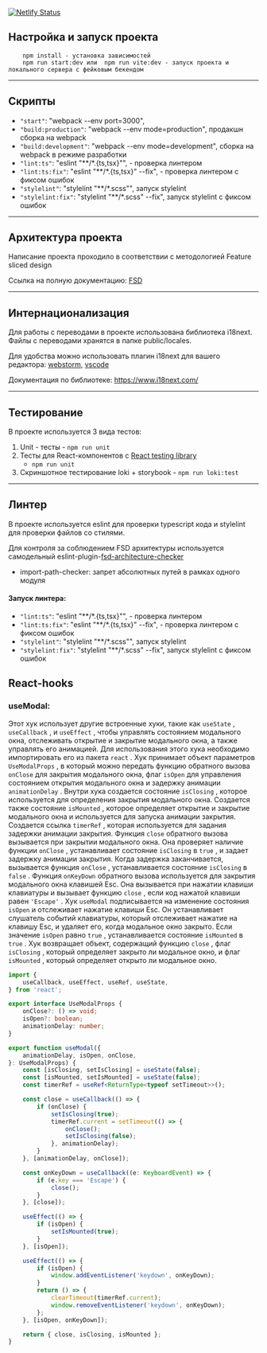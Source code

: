[![Netlify Status](https://api.netlify.com/api/v1/badges/fac5ff46-31a4-47b8-9aa8-55a10833e24c/deploy-status)](https://app.netlify.com/sites/whats-app-green-api/deploys)

## Настройка и запуск проекта

```
    npm install - установка зависимостей
    npm run start:dev или  npm run vite:dev - запуск проекта и локального сервера с фейковым бекендом
```

----              -----

## Скрипты

- `"start"`: "webpack --env port=3000",
- `"build:production"`: "webpack --env mode=production",  продакшн сборка на webpack
- `"build:development"`: "webpack --env mode=development", сборка на webpack в режиме разработки
- `"lint:ts"`: "eslint \"**/*.{ts,tsx}\"", - проверка линтером
- `"lint:ts:fix"`: "eslint \"**/*.{ts,tsx}\" --fix", - проверка линтером с фиксом ошибок
- `"stylelint"`: "stylelint \"**/*.scss\"", запуск stylelint
- `"stylelint:fix"`: "stylelint \"**/*.scss\" --fix", запуск stylelint c фиксом ошибок

---

## Архитектура проекта

Написание проекта проходило в соответствии с методологией Feature sliced design

Ссылка на полную документацию: [FSD](https://feature-sliced.design/ru/docs/get-started/overview)

----         ------------

## Интернационализация

Для работы с переводами в проекте использована библиотека i18next.
Файлы с переводами хранятся в папке public/locales.

Для удобства можно использовать плагин i18next для вашего редактора:
[webstorm](https://plugins.jetbrains.com/plugin/16316-easy-i18n),
[vscode](https://github.com/lokalise/i18n-ally)

Документация по библиотеке: https://www.i18next.com/

----

## Тестирование

В проекте используется 3 вида тестов:

1. Unit - тесты - `npm run unit`
2. Тесты для React-компонентов с [React testing library](https://testing-library.com/docs/react-testing-library/intro/)
    - `npm run unit`
3. Скриншотное тестирование loki + storybook - `npm run loki:test`

--------

## Линтер

В проекте используется eslint для проверки typescript кода и stylelint для проверки файлов со стилями.

Для контроля за соблюдением FSD архитектуры используется самодельный
eslint-plugin-[fsd-architecture-checker](https://github.com/viacheslavorlov/eslint-plugin-fsd-architecture-checker)

- import-path-checker: запрет абсолютных путей в рамках одного модуля


#### Запуск линтера:

- `"lint:ts"`: "eslint \"**/*.{ts,tsx}\"", - проверка линтером
- `"lint:ts:fix"`: "eslint \"**/*.{ts,tsx}\" --fix", - проверка линтером с фиксом ошибок
- `"stylelint"`: "stylelint \"**/*.scss\"", запуск stylelint
- `"stylelint:fix"`: "stylelint \"**/*.scss\" --fix", запуск stylelint c фиксом ошибок


## React-hooks

### useModal:
Этот хук использует другие встроенные хуки, такие как  `useState` ,  `useCallback` , и  `useEffect` , чтобы управлять состоянием модального окна, отслеживать открытие и закрытие модального окна, а также управлять его анимацией.
Для использования этого хука необходимо импортировать его из пакета  `react` . Хук принимает объект параметров  `UseModalProps` , в который можно передать функцию обратного вызова  `onClose`  для закрытия модального окна, флаг  `isOpen`  для управления состоянием открытия модального окна и задержку анимации  `animationDelay` .
Внутри хука создается состояние  `isClosing` , которое используется для определения закрытия модального окна. Создается также состояние  `isMounted` , которое определяет открытие и закрытие модального окна и используется для запуска анимации закрытия. Создается ссылка  `timerRef` , которая используется для задания задержки анимации закрытия.
Функция  `close`  обратного вызова вызывается при закрытии модального окна. Она проверяет наличие функции  `onClose` , устанавливает состояние  `isClosing`  в  `true` , и задает задержку анимации закрытия. Когда задержка заканчивается, вызывается функция  `onClose` , устанавливается состояние  `isClosing`  в  `false` .
Функция  `onKeyDown`  обратного вызова используется для закрытия модального окна клавишей Esc. Она вызывается при нажатии клавиши клавиатуры и вызывает функцию  `close` , если код нажатой клавиши равен  `'Escape'` .
Хук  `useModal`  подписывается на изменение состояния  `isOpen`  и отслеживает нажатие клавиши Esc. Он устанавливает слушатель событий клавиатуры, который отслеживает нажатие на клавишу Esc, и удаляет его, когда модальное окно закрыто. Если значение  `isOpen`  равно  `true` , устанавливается состояние  `isMounted`  в  `true` .
Хук возвращает объект, содержащий функцию  `close` , флаг  `isClosing` , который определяет закрыто ли модальное окно, и флаг  `isMounted` , который определяет открыто ли модальное окно.

```typescript
import {
    useCallback, useEffect, useRef, useState,
} from 'react';

export interface UseModalProps {
    onClose?: () => void;
    isOpen?: boolean;
    animationDelay: number;
}

export function useModal({
    animationDelay, isOpen, onClose,
}: UseModalProps) {
    const [isClosing, setIsClosing] = useState(false);
    const [isMounted, setIsMounted] = useState(false);
    const timerRef = useRef<ReturnType<typeof setTimeout>>();

    const close = useCallback(() => {
        if (onClose) {
            setIsClosing(true);
            timerRef.current = setTimeout(() => {
                onClose();
                setIsClosing(false);
            }, animationDelay);
        }
    }, [animationDelay, onClose]);

    const onKeyDown = useCallback((e: KeyboardEvent) => {
        if (e.key === 'Escape') {
            close();
        }
    }, [close]);

    useEffect(() => {
        if (isOpen) {
            setIsMounted(true);
        }
    }, [isOpen]);

    useEffect(() => {
        if (isOpen) {
            window.addEventListener('keydown', onKeyDown);
        }
        return () => {
            clearTimeout(timerRef.current);
            window.removeEventListener('keydown', onKeyDown);
        };
    }, [isOpen, onKeyDown]);

    return { close, isClosing, isMounted };
}

```
